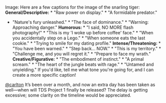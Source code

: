 Image: Here are a few captions for the image of the snarling tiger:
**General/Descriptive:** * "Raw power on display." * "A formidable predator."
* "Nature's fury unleashed." * "The face of dominance." * "Warning:
Approaching danger." **Humorous:** * "I said, NO MORE flash photography!" *
"This is my 'I woke up before coffee' face." * "When you accidentally step on
a Lego." * "When someone eats the last cookie." * "Trying to smile for my
dating profile." **Intense/Threatening:** * "You have been warned." * "Step
back... NOW." * "This is my territory." * "Challenge me, and you will regret
it." * "Prepare to face my wrath." **Creative/Figurative:** * "The embodiment
of instinct." * "A primal scream." * "The heart of the jungle beats with
rage." * "Untamed and unyielding." If you'd like, tell me what tone you're
going for, and I can create a more specific caption!
  
[@carlton](/u/carlton) It’s been over a month, and now an extra day has been
taken as well—when will TDS Project 1 finally be released? The delay is
getting excessive; some clarity on the timeline would be appreciated.